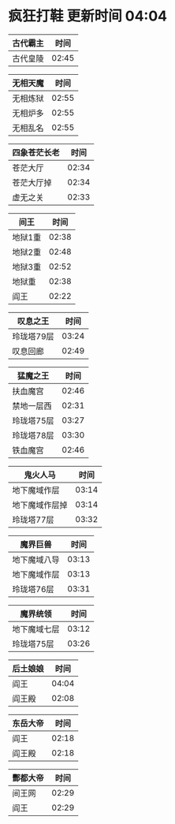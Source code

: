 # 疯狂打鞋 更新时间 04:04

| 古代霸主   | 时间    |
|--------|-------|
| 古代皇陵 | 02:45 |

| 无相天魔   | 时间    |
|--------|-------|
| 无相炼狱 | 02:55 |
| 无相炉多 | 02:55 |
| 无相乱名 | 02:55 |

| 四象苍茫长老   | 时间    |
|--------|-------|
| 苍茫大厅 | 02:34 |
| 苍茫大厅掉 | 02:34 |
| 虚无之关 | 02:33 |

| 间王   | 时间    |
|--------|-------|
| 地狱1重 | 02:38 |
| 地狱2重 | 02:48 |
| 地狱3重 | 02:52 |
| 地狱重 | 02:38 |
| 阎王 | 02:22 |

| 叹息之王   | 时间    |
|--------|-------|
| 玲珑塔79层 | 03:24 |
| 叹息回廊 | 02:49 |

| 猛魔之王   | 时间    |
|--------|-------|
| 扶血魔宫 | 02:46 |
| 禁地一层西 | 02:31 |
| 玲珑塔75层 | 03:27 |
| 玲珑塔78层 | 03:30 |
| 铁血魔宫 | 02:46 |

| 鬼火人马   | 时间    |
|--------|-------|
| 地下魔域作层 | 03:14 |
| 地下魔域作层掉 | 03:14 |
| 玲珑塔77层 | 03:32 |

| 魔界巨兽   | 时间    |
|--------|-------|
| 地下魔域八导 | 03:13 |
| 地下魔域作层 | 03:13 |
| 玲珑塔76层 | 03:31 |

| 魔界统领   | 时间    |
|--------|-------|
| 地下魔域七层 | 03:12 |
| 玲珑塔75层 | 03:26 |

| 后土娘娘   | 时间    |
|--------|-------|
| 阎王 | 04:04 |
| 阎王殿 | 02:08 |

| 东岳大帝   | 时间    |
|--------|-------|
| 阎王 | 02:18 |
| 阎王殿 | 02:18 |

| 酆都大帝   | 时间    |
|--------|-------|
| 间王网 | 02:29 |
| 阎王 | 02:29 |
